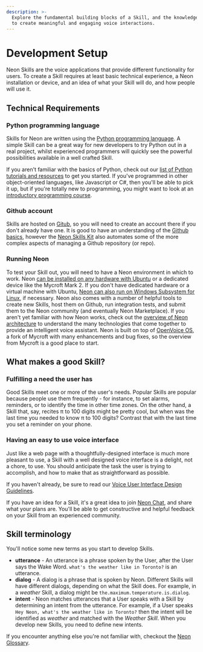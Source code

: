 ```yaml
---
description: >-
  Explore the fundamental building blocks of a Skill, and the knowledge required
  to create meaningful and engaging voice interactions.
---
```


# Development Setup

Neon Skills are the voice applications that provide different functionality for users. To create a Skill requires at least basic technical experience, a Neon installation or device, and an idea of what your Skill will do, and how people will use it.

## Technical Requirements

### Python programming language

Skills for Neon are written using the [Python programming language](https://www.python.org/). A simple Skill can be a great way for new developers to try Python out in a real project, whilst experienced programmers will quickly see the powerful possibilities available in a well crafted Skill.

If you aren't familiar with the basics of Python, check out our [list of Python tutorials and resources](python-resources.md) to get you started. If you've programmed in other object-oriented languages, like Javascript or C\#, then you'll be able to pick it up, but if you're totally new to programming, you might want to look at an [introductory programming course](https://www.edx.org/course/introduction-computer-science-mitx-6-00-1x-11).

### Github account

Skills are hosted on [Gitub](https://github.com), so you will need to create an account there if you don't already have one. It is good to have an understanding of the [Github basics](https://guides.github.com/activities/hello-world/), however the [Neon Skills Kit](../../Neon-technologies/Neon-skills-kit.md) also automates some of the more complex aspects of managing a Github repository \(or repo\).

### Running Neon

To test your Skill out, you will need to have a Neon environment in which to work. Neon [can be installed on any hardware with Ubuntu](https://neon.ai/NeonAISDKUbuntuInstallation) or a dedicated device like the Mycroft Mark 2. If you don't have dedicated hardware or a virtual machine with Ubuntu, [Neon can also run on Windows Subsystem for Linux](https://neon.ai/WindowsOptionSubsystemLinux), if necessary. Neon also comes with a number of helpful tools to create new Skills, host them on Github, run integration tests, and submit them to the Neon community (and eventually Neon Marketplace). If you aren't yet familiar with how Neon works, check out the [overview of Neon architecture](https://neon.ai/SystemsArchitectureDiagram) to understand the many technologies that come together to provide an intelligent voice assistant. Neon is built on top of [OpenVoice OS](https://openvoiceos.com), a fork of Mycroft with many enhancements and bug fixes, so the overview from Mycroft is a good place to start.

## What makes a good Skill?

### Fulfilling a need the user has

Good Skills meet one or more of the user's needs. Popular Skills are popular because people use them frequently - for instance, to set alarms, reminders, or to identify the time in other time zones. On the other hand, a Skill that, say, recites π to 100 digits might be pretty cool, but when was the last time you needed to know π to 100 digits? Contrast that with the last time you set a reminder on your phone.

### Having an easy to use voice interface

Just like a web page with a thoughtfully-designed interface is much more pleasant to use, a Skill with a well designed voice interface is a delight, not a chore, to use. You should anticipate the task the user is trying to accomplish, and how to make that as straightforward as possible.

If you haven't already, be sure to read our [Voice User Interface Design Guidelines](../voice-user-interface-design-guidelines).

If you have an idea for a Skill, it's a great idea to join [Neon Chat](https://matrix.to/#/#NeonMycroft:matrix.org), and share what your plans are. You'll be able to get constructive and helpful feedback on your Skill from an experienced community.

## Skill terminology

You'll notice some new terms as you start to develop Skills.

- **utterance** - An utterance is a phrase spoken by the User, after the User says the Wake Word. `what's the weather like in Toronto?` is an utterance.
- **dialog** - A dialog is a phrase that is spoken by Neon. Different Skills will have different dialogs, depending on what the Skill does. For example, in a _weather_ Skill, a dialog might be `the.maximum.temperature.is.dialog`.
- **intent** - Neon matches utterances that a User speaks with a Skill by determining an intent from the utterance. For example, if a User speaks `Hey Neon, what's the weather like in Toronto?` then the intent will be identified as _weather_ and matched with the _Weather Skill_. When you develop new Skills, you need to define new intents.

If you encounter anything else you're not familiar with, checkout the [Neon Glossary](../overview/definitions.md).
